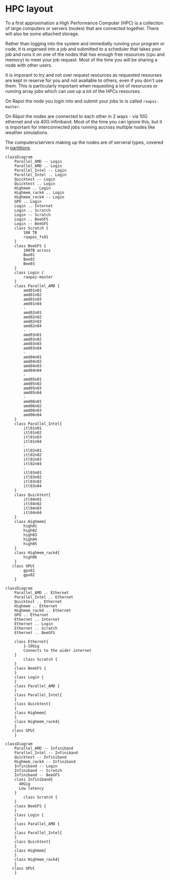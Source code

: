 # HPC layout

To a first approximation a High Performance Computer (HPC) is a collection of large computers or servers (nodes) that are connected together.  There will also be some attached storage.

Rather than logging into the system and immediatly running your program or code, it is organsed into a job and submitted to a scheduler that takes your job and runs it on one of the nodes that has enough free resources (cpu and memory) to meet your job request.  Most of the time you will be sharing a node with other users.  

It is imporant to try and not over request resources as requested resourses are kept in reserve for you and not available to others, even if you don't use them. This is particularly important when requesting a lot of resoruces or running array jobs which can use up a lot of the HPCs resourses. 

On Rapoi the node you login into and submit your jobs to is called `raapoi-master`. 

On Rāpoi the nodes are connected to each other in 2 ways - via 10G ethernet and via 40G infiniband.  Most of the time you can ignore this, but it is important for interconnected jobs running accross multiple nodes like weather simulations.

The computers/servers making up the nodes are of serveral types, covered in [partitions](partitions.md).

```mermaid
classDiagram
    Parallel_AMD -- Login
    Parallel_AMD .. Login
    Parallel_Intel -- Login
    Parallel_Intel .. Login
    Quicktest -- Login
    Quicktest .. Login
    Highmem .. Login
    Highmem_rack4 .. Login
    Highmem_rack4 -- Login
    GPU .. Login
    Login .. Internet
    Login .. Scratch
    Login -- Scratch
    Login .. BeeGFS
    Login -- BeeGFS
    class Scratch {
        100 TB
        raapoi_fs01
    }
    class BeeGFS {
        100TB across
        Bee01
        Bee02
        Bee03
    }
    class Login {
        raapoi-master
    }
    class Parallel_AMD {
        amd01n01
        amd01n02
        amd01n03
        amd01n04
        -
        amd02n01
        amd02n02
        amd02n03
        amd02n04
        -
        amd03n01
        amd03n02
        amd03n03
        amd03n04
        -
        amd04n01
        amd04n02
        amd04n03
        amd04n04
        -
        amd05n01
        amd05n02
        amd05n03
        amd05n04
        -
        amd06n01
        amd06n02
        amd06n03
        amd06n04
    }
    class Parallel_Intel{
        itl01n01
        itl01n02
        itl01n03
        itl01n04
        -
        itl02n01
        itl02n02
        itl02n03
        itl02n04
        -
        itl03n01
        itl03n02
        itl03n03
        itl03n04
    }
    class Quicktest{
        itl04n01
        itl04n02
        itl04n03
        itl04n04
    }
    class Highmem{
        high01
        high02
        high03
        high04
        high05
    }
    class Highmem_rack4{
        high06
    }
   class GPU{
        gpu01
        gpu02  
    }
```

```mermaid
classDiagram
    Parallel_AMD .. Ethernet
    Parallel_Intel .. Ethernet
    Quicktest .. Ethernet
    Highmem .. Ethernet
    Highmem_rack4 .. Ethernet
    GPU .. Ethernet
    Ethernet .. Internet
    Ethernet .. Login
    Ethernet .. Scratch
    Ethernet .. BeeGFS
    
    class Ethernet{
        1-10Gig
        Connects to the wider internet
    }
        class Scratch {
    }
    class BeeGFS {
    }
    class Login {
    }
    class Parallel_AMD {
    }
    class Parallel_Intel{
    }
    class Quicktest{
    }
    class Highmem{
    }
    class Highmem_rack4{
    }
   class GPU{ 
    }
```

```mermaid
classDiagram    
    Parallel_AMD -- Infiniband
    Parallel_Intel -- Infiniband
    Quicktest -- Infiniband
    Highmem_rack4 -- Infiniband
    Infiniband -- Login
    Infiniband -- Scratch
    Infiniband -- BeeGFS
    class Infiniband{
      40Gig
      Low latency
    }
        class Scratch {
    }
    class BeeGFS {
    }
    class Login {
    }
    class Parallel_AMD {
    }
    class Parallel_Intel{
    }
    class Quicktest{
    }
    class Highmem{
    }
    class Highmem_rack4{
    }
   class GPU{
    }
```